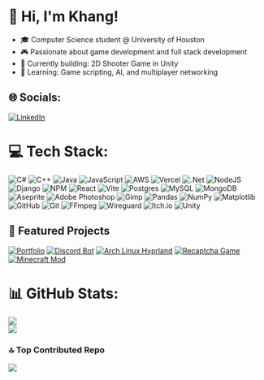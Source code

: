 # 👋 Hi, I'm Khang!
- 🎓 Computer Science student @ University of Houston
- 🎮 Passionate about game development and full stack development
- 🔭 Currently building: 2D Shooter Game in Unity
- 🌱 Learning: Game scripting, AI, and multiplayer networking


## 🌐 Socials:
[![LinkedIn](https://img.shields.io/badge/LinkedIn-%230077B5.svg?logo=linkedin&logoColor=white)](https://www.linkedin.com/in/kgcg/) 

# 💻 Tech Stack:
![C#](https://img.shields.io/badge/c%23-%23239120.svg?style=for-the-badge&logo=csharp&logoColor=white) ![C++](https://img.shields.io/badge/c++-%2300599C.svg?style=for-the-badge&logo=c%2B%2B&logoColor=white) ![Java](https://img.shields.io/badge/java-%23ED8B00.svg?style=for-the-badge&logo=openjdk&logoColor=white) ![JavaScript](https://img.shields.io/badge/javascript-%23323330.svg?style=for-the-badge&logo=javascript&logoColor=%23F7DF1E) ![AWS](https://img.shields.io/badge/AWS-%23FF9900.svg?style=for-the-badge&logo=amazon-aws&logoColor=white) ![Vercel](https://img.shields.io/badge/vercel-%23000000.svg?style=for-the-badge&logo=vercel&logoColor=white) ![.Net](https://img.shields.io/badge/.NET-5C2D91?style=for-the-badge&logo=.net&logoColor=white) ![NodeJS](https://img.shields.io/badge/node.js-6DA55F?style=for-the-badge&logo=node.js&logoColor=white) ![Django](https://img.shields.io/badge/django-%23092E20.svg?style=for-the-badge&logo=django&logoColor=white) ![NPM](https://img.shields.io/badge/NPM-%23CB3837.svg?style=for-the-badge&logo=npm&logoColor=white) ![React](https://img.shields.io/badge/react-%2320232a.svg?style=for-the-badge&logo=react&logoColor=%2361DAFB) ![Vite](https://img.shields.io/badge/vite-%23646CFF.svg?style=for-the-badge&logo=vite&logoColor=white) ![Postgres](https://img.shields.io/badge/postgres-%23316192.svg?style=for-the-badge&logo=postgresql&logoColor=white) ![MySQL](https://img.shields.io/badge/mysql-4479A1.svg?style=for-the-badge&logo=mysql&logoColor=white) ![MongoDB](https://img.shields.io/badge/MongoDB-%234ea94b.svg?style=for-the-badge&logo=mongodb&logoColor=white) ![Aseprite](https://img.shields.io/badge/Aseprite-FFFFFF?style=for-the-badge&logo=Aseprite&logoColor=#7D929E) ![Adobe Photoshop](https://img.shields.io/badge/adobe%20photoshop-%2331A8FF.svg?style=for-the-badge&logo=adobe%20photoshop&logoColor=white) ![Gimp](https://img.shields.io/badge/Gimp-657D8B?style=for-the-badge&logo=gimp&logoColor=FFFFFF) ![Pandas](https://img.shields.io/badge/pandas-%23150458.svg?style=for-the-badge&logo=pandas&logoColor=white) ![NumPy](https://img.shields.io/badge/numpy-%23013243.svg?style=for-the-badge&logo=numpy&logoColor=white) ![Matplotlib](https://img.shields.io/badge/Matplotlib-%23ffffff.svg?style=for-the-badge&logo=Matplotlib&logoColor=black) ![GitHub](https://img.shields.io/badge/github-%23121011.svg?style=for-the-badge&logo=github&logoColor=white) ![Git](https://img.shields.io/badge/git-%23F05033.svg?style=for-the-badge&logo=git&logoColor=white) ![FFmpeg](https://shields.io/badge/FFmpeg-%23171717.svg?logo=ffmpeg&style=for-the-badge&labelColor=171717&logoColor=5cb85c) ![Wireguard](https://img.shields.io/badge/wireguard-%2388171A.svg?style=for-the-badge&logo=wireguard&logoColor=white) ![Itch.io](https://img.shields.io/badge/Itch-%23FF0B34.svg?style=for-the-badge&logo=Itch.io&logoColor=white) ![Unity](https://img.shields.io/badge/unity-%23000000.svg?style=for-the-badge&logo=unity&logoColor=white)

## 🔨 Featured Projects
[![Portfolio](https://github-readme-stats.vercel.app/api/pin/?username=khangchung15&repo=portfolio&theme=dark&show_description=true)](https://github.com/khangchung15/portfolio) 
[![Discord Bot](https://github-readme-stats.vercel.app/api/pin/?username=khangchung15&repo=discord-bot&theme=dark&show_description=true)](https://github.com/khangchung15/discord-bot) 
[![Arch Linux Hyprland](https://github-readme-stats.vercel.app/api/pin/?username=khangchung15&repo=dotfiles&theme=dark&show_description=true)](https://github.com/khangchung15/dotfiles)
[![Recaptcha Game](https://github-readme-stats.vercel.app/api/pin/?username=khangchung15&repo=recaptcha-game&theme=dark&show_description=true)](https://github.com/khangchung15/recaptcha-game)
[![Minecraft Mod](https://github-readme-stats.vercel.app/api/pin/?username=khangchung15&repo=minecraftmod&theme=dark&show_description=true)](https://github.com/khangchung15/minecraftmod)


# 📊 GitHub Stats:
![](https://nirzak-streak-stats.vercel.app/?user=khangchung15&theme=dark&hide_border=false)</br>
![](https://github-readme-stats.vercel.app/api/top-langs/?username=khangchung15&theme=dark&hide_border=false&include_all_commits=true&count_private=false&layout=compact)

### 🔝 Top Contributed Repo
![](https://github-contributor-stats.vercel.app/api?username=khangchung15&limit=5&theme=dark&combine_all_yearly_contributions=true)



